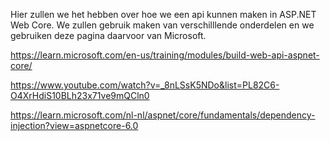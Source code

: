 Hier zullen we het hebben over hoe we een api kunnen maken in ASP.NET Web Core.
We zullen gebruik maken van verschilllende onderdelen en we gebruiken deze pagina daarvoor van Microsoft.

https://learn.microsoft.com/en-us/training/modules/build-web-api-aspnet-core/

https://www.youtube.com/watch?v=_8nLSsK5NDo&list=PL82C6-O4XrHdiS10BLh23x71ve9mQCln0

https://learn.microsoft.com/nl-nl/aspnet/core/fundamentals/dependency-injection?view=aspnetcore-6.0